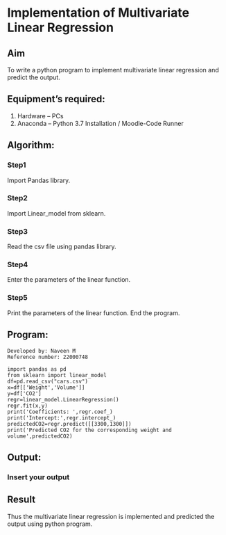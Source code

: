 # Implementation of Multivariate Linear Regression
## Aim
To write a python program to implement multivariate linear regression and predict the output.
## Equipment’s required:
1.	Hardware – PCs
2.	Anaconda – Python 3.7 Installation / Moodle-Code Runner
## Algorithm:
### Step1
Import Pandas library.
### Step2
Import Linear_model from sklearn.
### Step3
Read the csv file using pandas library.
### Step4
Enter the parameters of the linear function.
### Step5
Print the parameters of the linear function. End the program.
## Program:
```
Developed by: Naveen M
Reference number: 22000748

import pandas as pd
from sklearn import linear_model
df=pd.read_csv("cars.csv")
x=df[['Weight','Volume']]
y=df['CO2']
regr=linear_model.LinearRegression()
regr.fit(x,y)
print('Coefficients: ',regr.coef_)
print('Intercept:',regr.intercept_)
predictedCO2=regr.predict([[3300,1300]])
print('Predicted CO2 for the corresponding weight and volume',predictedCO2)

```

## Output:

### Insert your output



## Result
Thus the multivariate linear regression is implemented and predicted the output using python program.
